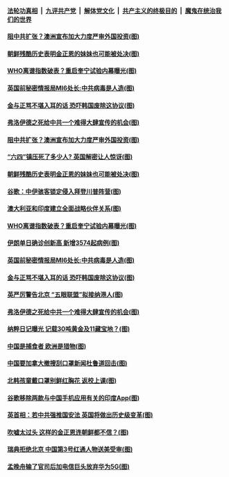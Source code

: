 ####  [法轮功真相](../../../../basic/blob/master/README.md?t=06060401) &nbsp;|&nbsp; [九评共产党](../../../../9ping.md/blob/master/README.md?t=06060401) &nbsp;|&nbsp; [解体党文化](../../../../jtdwh.md/blob/master/README.md?t=06060401)  &nbsp;|&nbsp; [共产主义的终极目的](../../../../gczydzjmd.md/blob/master/README.md?t=06060401) &nbsp;|&nbsp; [魔鬼在统治我们的世界](../../../../mgztzwmdsj.md/blob/master/README.md?t=06060401) 

#### [阻中共扩张？澳洲宣布加大力度严审外国投资(图)](../pages/p9/935617.md?t=06060401) 

#### [朝鲜残酷历史表明金正恩的妹妹也可能被处决(图)](../pages/p9/935543.md?t=06060401) 

#### [WHO离谱指数破表？重启奎宁试验内幕曝光(图)](../pages/p9/935528.md?t=06060401) 

#### [英国前秘密情报局MI6处长:中共病毒是人造(图)](../pages/p9/935471.md?t=06060401) 

#### [金与正骂不堪入耳的话 恐吓韩国废除这协议(图)](../pages/p9/935468.md?t=06060401) 

#### [弗洛伊德之死给中共一个难得大肆宣传的机会(图)](../pages/p9/935423.md?t=06060401) 

#### [阻中共扩张？澳洲宣布加大力度严审外国投资(图)](../pages/p9/935617.md?t=06060401) 

#### [“六四”镇压死了多少人? 英国解密让人惊讶(图)](../pages/p9/935478.md?t=06060401) 

#### [朝鲜残酷历史表明金正恩的妹妹也可能被处决(图)](../pages/p9/935543.md?t=06060401) 

#### [谷歌：中伊骇客锁定侵入拜登川普阵营(图)](../pages/p9/935541.md?t=06060401) 

#### [澳大利亚和印度建立全面战略伙伴关系(图)](../pages/p9/935540.md?t=06060401) 

#### [WHO离谱指数破表？重启奎宁试验内幕曝光(图)](../pages/p9/935528.md?t=06060401) 

#### [伊朗单日确诊创新高 新增3574起病例(图)](../pages/p9/935536.md?t=06060401) 

#### [英国前秘密情报局MI6处长:中共病毒是人造(图)](../pages/p9/935471.md?t=06060401) 

#### [金与正骂不堪入耳的话 恐吓韩国废除这协议(图)](../pages/p9/935468.md?t=06060401) 

#### [英严厉警告北京 “五眼联盟”拟接纳港人(图)](../pages/p9/935382.md?t=06060401) 

#### [弗洛伊德之死给中共一个难得大肆宣传的机会(图)](../pages/p9/935423.md?t=06060401) 

#### [纳粹日记曝光 记载30吨黄金及11藏宝地？(图)](../pages/p9/935376.md?t=06060401) 

#### [中国是捕食者 欧洲是猎物(图)](../pages/p9/935406.md?t=06060401) 

#### [中国要加拿大撤搜刮口罩新闻杜鲁道回击(图)](../pages/p9/935404.md?t=06060401) 

#### [北韩孩童戴口罩别鲜红胸花 返校上课(图)](../pages/p9/935403.md?t=06060401) 

#### [谷歌移除两款与中国手机应用有关的印度App(图)](../pages/p9/935379.md?t=06060401) 

#### [英首相：若中共强推国安法 英国将做出历史级变革(图)](../pages/p9/935356.md?t=06060401) 

#### [吹嘘太过头 这样的金正恩连朝鲜都不信？(图)](../pages/p9/935352.md?t=06060401) 

#### [瑞典拒绝北京 中国第3号红通人物送美受审(图)](../pages/p9/935269.md?t=06060401) 

#### [孟晚舟输了官司后加电信巨头放弃华为5G(图)](../pages/p9/935320.md?t=06060401) 

